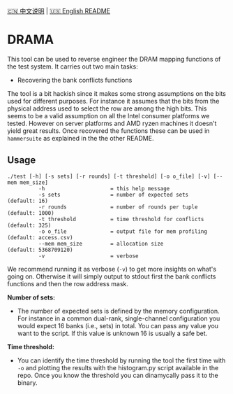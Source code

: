 [🇨🇳 中文说明](./README.zh-CN.md) | [🇺🇸 English README](./README.md)

# DRAMA

This tool can be used to reverse engineer the DRAM mapping functions of the test system.
It carries out two main tasks: 

- Recovering the bank conflicts functions 

The tool is a bit hackish since it makes some strong assumptions on the bits used for different purposes. 
For instance it assumes that the bits from the physical address used to select the row are among the high bits. 
This seems to be a valid assumption on all the Intel consumer platforms we tested. 
However on server platforms and AMD ryzen machines it doesn't yield great results. 
Once recovered the functions these can be used in `hammersuite` as explained in the the other README. 

## Usage

```
./test [-h] [-s sets] [-r rounds] [-t threshold] [-o o_file] [-v] [--mem mem_size]
          -h                     = this help message
          -s sets                = number of expected sets            (default: 16)
          -r rounds              = number of rounds per tuple         (default: 1000)
          -t threshold           = time threshold for conflicts       (default: 325)
          -o o_file              = output file for mem profiling      (default: access.csv)
          --mem mem_size         = allocation size                    (default: 5368709120)
          -v                     = verbose
```

We recommend running it as verbose (`-v`) to get more insights on what's going on. 
Otherwise it will simply output to stdout first the bank conflicts functions and then the row address mask.  
 
**Number of sets:**

- The number of expected sets is defined by the memory configuration. For instance in a common dual-rank, single-channel configuration you would expect 16 banks (i.e., sets) in total.  You can pass any value you want to the script. If this value is unknown 16 is usually a safe bet.  

**Time threshold:**

- You can identify the time threshold by running the tool the first time with `-o` and plotting the results with the histogram.py script available in the repo. Once you know the threshold you can dinamycally pass it to the binary. 
